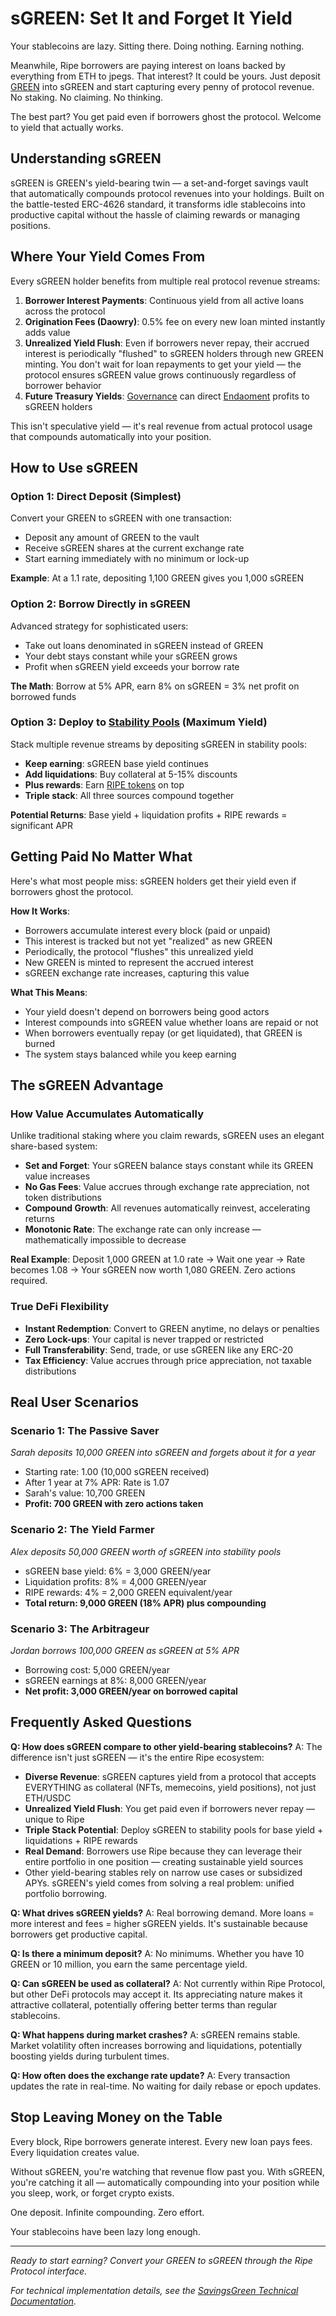 # sGREEN: Set It and Forget It Yield

Your stablecoins are lazy. Sitting there. Doing nothing. Earning nothing.

Meanwhile, Ripe borrowers are paying interest on loans backed by everything from ETH to jpegs. That interest? It could be yours. Just deposit [GREEN](01-green-stablecoin.md) into sGREEN and start capturing every penny of protocol revenue. No staking. No claiming. No thinking.

The best part? You get paid even if borrowers ghost the protocol. Welcome to yield that actually works.

## Understanding sGREEN

sGREEN is GREEN's yield-bearing twin — a set-and-forget savings vault that automatically compounds protocol revenues into your holdings. Built on the battle-tested ERC-4626 standard, it transforms idle stablecoins into productive capital without the hassle of claiming rewards or managing positions.

## Where Your Yield Comes From

Every sGREEN holder benefits from multiple real protocol revenue streams:

1. **Borrower Interest Payments**: Continuous yield from all active loans across the protocol
2. **Origination Fees (Daowry)**: 0.5% fee on every new loan minted instantly adds value
3. **Unrealized Yield Flush**: Even if borrowers never repay, their accrued interest is periodically "flushed" to sGREEN holders through new GREEN minting. You don't wait for loan repayments to get your yield — the protocol ensures sGREEN value grows continuously regardless of borrower behavior
4. **Future Treasury Yields**: [Governance](09-governance.md) can direct [Endaoment](11-endaoment.md) profits to sGREEN holders

This isn't speculative yield — it's real revenue from actual protocol usage that compounds automatically into your position.

## How to Use sGREEN

### Option 1: Direct Deposit (Simplest)

Convert your GREEN to sGREEN with one transaction:

- Deposit any amount of GREEN to the vault
- Receive sGREEN shares at the current exchange rate
- Start earning immediately with no minimum or lock-up

**Example**: At a 1.1 rate, depositing 1,100 GREEN gives you 1,000 sGREEN

### Option 2: Borrow Directly in sGREEN

Advanced strategy for sophisticated users:

- Take out loans denominated in sGREEN instead of GREEN
- Your debt stays constant while your sGREEN grows
- Profit when sGREEN yield exceeds your borrow rate

**The Math**: Borrow at 5% APR, earn 8% on sGREEN = 3% net profit on borrowed funds

### Option 3: Deploy to [Stability Pools](06-stability-pools.md) (Maximum Yield)

Stack multiple revenue streams by depositing sGREEN in stability pools:

- **Keep earning**: sGREEN base yield continues
- **Add liquidations**: Buy collateral at 5-15% discounts
- **Plus rewards**: Earn [RIPE tokens](07-ripe-rewards.md) on top
- **Triple stack**: All three sources compound together

**Potential Returns**: Base yield + liquidation profits + RIPE rewards = significant APR

## Getting Paid No Matter What

Here's what most people miss: sGREEN holders get their yield even if borrowers ghost the protocol.

**How It Works**:

- Borrowers accumulate interest every block (paid or unpaid)
- This interest is tracked but not yet "realized" as new GREEN
- Periodically, the protocol "flushes" this unrealized yield
- New GREEN is minted to represent the accrued interest
- sGREEN exchange rate increases, capturing this value

**What This Means**:

- Your yield doesn't depend on borrowers being good actors
- Interest compounds into sGREEN value whether loans are repaid or not
- When borrowers eventually repay (or get liquidated), that GREEN is burned
- The system stays balanced while you keep earning

## The sGREEN Advantage

### How Value Accumulates Automatically

Unlike traditional staking where you claim rewards, sGREEN uses an elegant share-based system:

- **Set and Forget**: Your sGREEN balance stays constant while its GREEN value increases
- **No Gas Fees**: Value accrues through exchange rate appreciation, not token distributions
- **Compound Growth**: All revenues automatically reinvest, accelerating returns
- **Monotonic Rate**: The exchange rate can only increase — mathematically impossible to decrease

**Real Example**: Deposit 1,000 GREEN at 1.0 rate → Wait one year → Rate becomes 1.08 → Your sGREEN now worth 1,080 GREEN. Zero actions required.

### True DeFi Flexibility

- **Instant Redemption**: Convert to GREEN anytime, no delays or penalties
- **Zero Lock-ups**: Your capital is never trapped or restricted
- **Full Transferability**: Send, trade, or use sGREEN like any ERC-20
- **Tax Efficiency**: Value accrues through price appreciation, not taxable distributions

## Real User Scenarios

### Scenario 1: The Passive Saver

_Sarah deposits 10,000 GREEN into sGREEN and forgets about it for a year_

- Starting rate: 1.00 (10,000 sGREEN received)
- After 1 year at 7% APR: Rate is 1.07
- Sarah's value: 10,700 GREEN
- **Profit: 700 GREEN with zero actions taken**

### Scenario 2: The Yield Farmer

_Alex deposits 50,000 GREEN worth of sGREEN into stability pools_

- sGREEN base yield: 6% = 3,000 GREEN/year
- Liquidation profits: 8% = 4,000 GREEN/year
- RIPE rewards: 4% = 2,000 GREEN equivalent/year
- **Total return: 9,000 GREEN (18% APR) plus compounding**

### Scenario 3: The Arbitrageur

_Jordan borrows 100,000 GREEN as sGREEN at 5% APR_

- Borrowing cost: 5,000 GREEN/year
- sGREEN earnings at 8%: 8,000 GREEN/year
- **Net profit: 3,000 GREEN/year on borrowed capital**

## Frequently Asked Questions

**Q: How does sGREEN compare to other yield-bearing stablecoins?**
A: The difference isn't just sGREEN — it's the entire Ripe ecosystem:

- **Diverse Revenue**: sGREEN captures yield from a protocol that accepts EVERYTHING as collateral (NFTs, memecoins, yield positions), not just ETH/USDC
- **Unrealized Yield Flush**: You get paid even if borrowers never repay — unique to Ripe
- **Triple Stack Potential**: Deploy sGREEN to stability pools for base yield + liquidations + RIPE rewards
- **Real Demand**: Borrowers use Ripe because they can leverage their entire portfolio in one position — creating sustainable yield sources
- Other yield-bearing stables rely on narrow use cases or subsidized APYs. sGREEN's yield comes from solving a real problem: unified portfolio borrowing.

**Q: What drives sGREEN yields?**
A: Real borrowing demand. More loans = more interest and fees = higher sGREEN yields. It's sustainable because borrowers get productive capital.

**Q: Is there a minimum deposit?**
A: No minimums. Whether you have 10 GREEN or 10 million, you earn the same percentage yield.

**Q: Can sGREEN be used as collateral?**
A: Not currently within Ripe Protocol, but other DeFi protocols may accept it. Its appreciating nature makes it attractive collateral, potentially offering better terms than regular stablecoins.

**Q: What happens during market crashes?**
A: sGREEN remains stable. Market volatility often increases borrowing and liquidations, potentially boosting yields during turbulent times.

**Q: How often does the exchange rate update?**
A: Every transaction updates the rate in real-time. No waiting for daily rebase or epoch updates.

## Stop Leaving Money on the Table

Every block, Ripe borrowers generate interest. Every new loan pays fees. Every liquidation creates value.

Without sGREEN, you're watching that revenue flow past you. With sGREEN, you're catching it all — automatically compounding into your position while you sleep, work, or forget crypto exists.

One deposit. Infinite compounding. Zero effort.

Your stablecoins have been lazy long enough.

---

_Ready to start earning? Convert your GREEN to sGREEN through the Ripe Protocol interface._

_For technical implementation details, see the [SavingsGreen Technical Documentation](../technical/tokens/SavingsGreen.md)._

